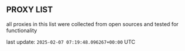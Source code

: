 ## PROXY LIST

all proxies in this list were collected from open sources and tested for functionality

last update: `2025-02-07 07:19:48.096267+00:00` UTC
